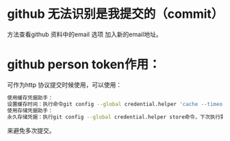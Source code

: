 # github 无法识别是我提交的（commit）
方法查看github 资料中的email 选项 加入新的email地址。
# github person token作用：
可作为http 协议提交时候使用，可以使用：
```sh
使用缓存凭据助手：
设置缓存时间：执行命令git config --global credential.helper 'cache --timeout=3600'，将凭据缓存 1 小时，你可以根据需要调整timeout的值。之后在缓存时间内进行 Git 操作时，就不需要再次输入用户名和密码。
使用存储凭据助手：
永久存储凭据：执行git config --global credential.helper store命令，下次执行需要认证的 Git 操作时，Git 会提示你输入用户名和密码，输入后这些凭据将被永久存储在本地文件~/.git-credentials中。
```
来避免多次提交。
